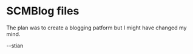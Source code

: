 SCMBlog files
=============

The plan was to create a blogging patform but I might have changed my mind.




--stian
